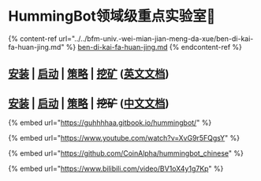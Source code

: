 # HummingBot领域级重点实验室🚩

{% content-ref url="../../bfm-univ.-wei-mian-jian-meng-da-xue/ben-di-kai-fa-huan-jing.md" %}
[ben-di-kai-fa-huan-jing.md](../../bfm-univ.-wei-mian-jian-meng-da-xue/ben-di-kai-fa-huan-jing.md)
{% endcontent-ref %}

## [安装](https://docs.hummingbot.io/installation/linux/) | [启动](https://docs.hummingbot.io/operation/client/#start-hummingbot-running-in-the-background) | [策略](https://docs.hummingbot.io/strategies/overview/) | [挖矿](https://miner.hummingbot.io/) ([英文文档](https://docs.hummingbot.io/))

## [安装](http://hummingbot.cn/2019/05/13/hummingbot-list-of-install-source.html) | [启动](http://hummingbot.cn/2019/06/17/hummingbot-list-of-operation-cloud.html) | [策略](http://hummingbot.cn/2019/06/17/strategies-list-of-pure.html) | ~~挖矿~~ ([中文文档](http://hummingbot.cn/))

{% embed url="https://guhhhhaa.gitbook.io/hummingbot/" %}

{% embed url="https://www.youtube.com/watch?v=XvG9r5FQgsY" %}

{% embed url="https://github.com/CoinAlpha/hummingbot_chinese" %}

{% embed url="https://www.bilibili.com/video/BV1oX4y1g7Kp" %}
